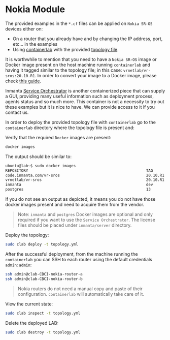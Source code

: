 # Nokia Module

The provided examples in the `*.cf` files can be applied on `Nokia SR-OS` devices either on:

* On a router that you already have and by changing the IP address, port, etc... in the examples
* Using [containerlab](https://containerlab.srlinux.dev/) with the provided [topology file](containerlab/topology.yml).

It is worthwhile to mention that you need to have a `Nokia SR-OS` image or Docker image present on the host machine running `containerlab` and having it tagged similar to the topology file; in this case: `vrnetlab/vr-sros:20.10.R1`. In order to convert your image to a Docker image, please check [this guide](https://containerlab.srlinux.dev/manual/vrnetlab/).

Inmanta [Service Orchestrator](https://inmanta.com/service-orchestrator/) is another containerized piece that can supply a GUI, providing many useful information such as deployment process, agents status and so much more. This container is not a necessity to try out these examples but it is nice to have. We can provide access to it if you contact us.

In order to deploy the provided topology file with `containerlab` go to the `containerlab` directory where the topology file is present and:

Verify that the required `Docker` images are present:

```sh
docker images
```

The output should be similar to:

```sh
ubuntu@lab~$ sudo docker images
REPOSITORY                                                    TAG        IMAGE ID       CREATED        SIZE
code.inmanta.com/vr-sros                                      20.10.R1   2bbcd01bcc9f   7 months ago   989MB
vrnetlab/vr-sros                                              20.10.R1   2bbcd01bcc9f   7 months ago   989MB
inmanta                                                       dev        7e787600e8b1   2 weeks ago    881MB
postgres                                                      13        7e787600e8a1   2 weeks ago    205MB
```

If you do not see an output as depicted, it means you do not have those docker images present and need to acquire them from the vendor.

> Note: `inmanta`  and `postgres` Docker images are optional and only required if you want to use the `Service Orchestrator`. The license files should be placed under `inmanta/server` directory.

Deploy the topology:

```sh
sudo clab deploy -t topology.yml
```

After the successful deployment, from the machine running the `containerlab` you can SSH to each router using the default credentials `admin:admin`:

```sh
ssh admin@clab-CBCI-nokia-router-a
ssh admin@clab-CBCI-nokia-router-b
```

> Nokia routers do not need a manual copy and paste of their configuration. `containerlab` will automatically take care of it.

View the current state:

```sh
sudo clab inspect -t topology.yml
```

Delete the deployed LAB:

```sh
sudo clab destroy -t topology.yml
```
